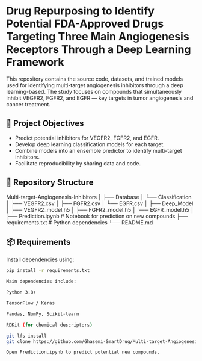 # Drug Repurposing to Identify Potential FDA-Approved Drugs Targeting Three Main Angiogenesis Receptors Through a Deep Learning Framework

This repository contains the source code, datasets, and trained models used for identifying multi-target angiogenesis inhibitors through a deep learning-based. The study focuses on compounds that simultaneously inhibit VEGFR2, FGFR2, and EGFR — key targets in tumor angiogenesis and cancer treatment.

## 🧪 Project Objectives

- Predict potential inhibitors for VEGFR2, FGFR2, and EGFR.
- Develop deep learning classification models for each target.
- Combine models into an ensemble predictor to identify multi-target inhibitors.
- Facilitate reproducibility by sharing data and code.

## 📁 Repository Structure
Multi-target-Angiogenesis-Inhibitors
│ ├── Database
  │ └── Classification
  │ ├── VEGFR2.csv
  │ ├── FGFR2.csv 
  │ └── EGFR.csv 
│ ├── Deep_Model
  │ ├── VEGFR2_model.h5 
  │ ├── FGFR2_model.h5 
  │ └── EGFR_model.h5 
│ ├── Prediction.ipynb # Notebook for prediction on new compounds 
├── requirements.txt # Python dependencies 
└── README.md


## 📦 Requirements

Install dependencies using:

```bash
pip install -r requirements.txt

Main dependencies include:

Python 3.8+

TensorFlow / Keras

Pandas, NumPy, Scikit-learn

RDKit (for chemical descriptors)

git lfs install
git clone https://github.com/Ghasemi-SmartDrug/Multi-target-Angiogenesis-Inhibitors.git

Open Prediction.ipynb to predict potential new compounds.
